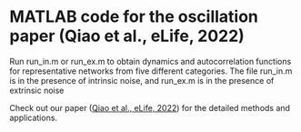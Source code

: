 # MATLAB code for the oscillation paper (Qiao et al., eLife, 2022)
Run run_in.m or run_ex.m to obtain dynamics and autocorrelation functions for representative networks from five different categories. 
The file run_in.m is in the presence of intrinsic noise, and run_ex.m is in the presence of extrinsic noise

Check out our paper ([Qiao et al., eLife, 2022](https://doi.org/10.7554/eLife.76188)) for the detailed methods and applications.
